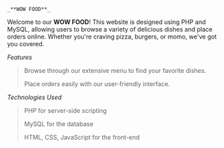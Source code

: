 `_**WOW FOOD**_`

Welcome to our **WOW FOOD**! This website is designed using PHP and MySQL, allowing users to browse a variety of delicious dishes and place orders online. Whether you're craving pizza, burgers, or momo, we've got you covered.

_Features_
>Browse through our extensive menu to find your favorite dishes.
>
>Place orders easily with our user-friendly interface.

_Technologies Used_
>PHP for server-side scripting
>
>MySQL for the database
>
>HTML, CSS, JavaScript for the front-end
